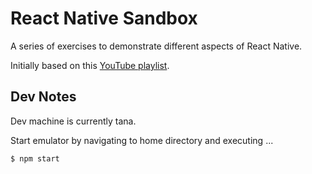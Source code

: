 # React Native Sandbox
A series of exercises to demonstrate different aspects of React Native.

Initially based on this [YouTube playlist](https://www.youtube.com/playlist?list=PL4cUxeGkcC9ixPU-QkScoRBVxtPPzVjrQ).

## Dev Notes
Dev machine is currently tana.

Start emulator by navigating to home directory and executing ...

```
$ npm start
```
